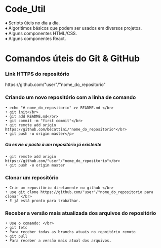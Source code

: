 # Code_Util

♦ Scripts úteis no dia a dia.</br>
♦ Algoritimos básicos que podem ser usados em diversos projetos.</br>
♦ Alguns componentes HTML/CSS.</br>
♦ Alguns componentes React.</br>


# Comandos úteis do Git & GitHub

<h3>Link HTTPS do repositório</h3>
<p>https://github.com/"user"/"nome_do_repositorio"</p>

<h3>Criando um novo repositório com a linha de comando</h3>

    • echo "# nome_do_repositorio" >> README.md </br>
    • git init</br>
    • git add README.md</br>
    • git commit -m "first commit"</br>
    • git remote add origin https://github.com/becattini/"nome_do_repositorio"</br>
    • git push -u origin master</p>

  <h5>Ou envie a pasta à um repositório já existente</h5>
    
    • git remote add origin https://github.com/"user"/"nome_do_repositorio"</br>
    • git push -u origin master
   

   <h3>Clonar um repositório</h3>

    • Crie um repositório diretamente no github </br>
    • use git clone https://github.com/"user"/"nome_do_repositorio para clonar </br>
    • E já está pronto para trabalhar.


   <h3>Receber a versão mais atualizada dos arquivos do repositório</h3>
   
    • Use o comando: </br>  
    > git fetc
    • Para receber todas as branchs atuais no repoitório remoto
    > git pull
    • Para receber a versão mais atual dos arquivos.



